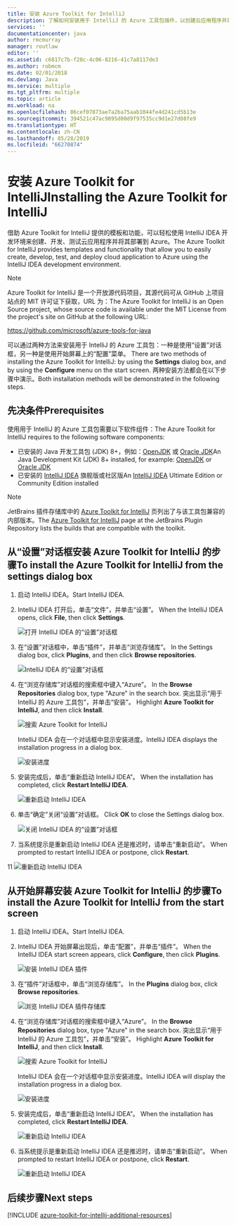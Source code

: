 ```yaml
---
title: 安装 Azure Toolkit for IntelliJ
description: 了解如何安装用于 IntelliJ 的 Azure 工具包插件，以创建云应用程序并将其部署到 Azure。
services: ''
documentationcenter: java
author: rmcmurray
manager: routlaw
editor: ''
ms.assetid: c6817c7b-f28c-4c06-8216-41c7a8117de3
ms.author: robmcm
ms.date: 02/01/2018
ms.devlang: Java
ms.service: multiple
ms.tgt_pltfrm: multiple
ms.topic: article
ms.workload: na
ms.openlocfilehash: 86cef07873ae7a2ba75aab1044fe4d241cd5b13e
ms.sourcegitcommit: 394521c47ac9895d00d9f97535cc9d1e27d08fe9
ms.translationtype: HT
ms.contentlocale: zh-CN
ms.lasthandoff: 05/28/2019
ms.locfileid: "66270874"
---
```

# <a name="installing-the-azure-toolkit-for-intellij"></a><span data-ttu-id="84ef1-103">安装 Azure Toolkit for IntelliJ</span><span class="sxs-lookup"><span data-stu-id="84ef1-103">Installing the Azure Toolkit for IntelliJ</span></span>

<span data-ttu-id="84ef1-104">借助 Azure Toolkit for IntelliJ 提供的模板和功能，可以轻松使用 IntelliJ IDEA 开发环境来创建、开发、测试云应用程序并将其部署到 Azure。</span><span class="sxs-lookup"><span data-stu-id="84ef1-104">The Azure Toolkit for IntelliJ provides templates and functionality that allow you to easily create, develop, test, and deploy cloud application to Azure using the IntelliJ IDEA development environment.</span></span>

> [!NOTE] 
> 
> <span data-ttu-id="84ef1-105">Azure Toolkit for IntelliJ 是一个开放源代码项目，其源代码可从 GitHub 上项目站点的 MIT 许可证下获取，URL 为：</span><span class="sxs-lookup"><span data-stu-id="84ef1-105">The Azure Toolkit for IntelliJ is an Open Source project, whose source code is available under the MIT License from the project's site on GitHub at the following URL:</span></span> 
> 
> <https://github.com/microsoft/azure-tools-for-java> 
> 

<span data-ttu-id="84ef1-106">可以通过两种方法来安装用于 IntelliJ 的 Azure 工具包：一种是使用“设置”对话框，另一种是使用开始屏幕上的“配置”菜单。  </span><span class="sxs-lookup"><span data-stu-id="84ef1-106">There are two methods of installing the Azure Toolkit for IntelliJ: by using the **Settings** dialog box, and by using the **Configure** menu on the start screen.</span></span> <span data-ttu-id="84ef1-107">两种安装方法都会在以下步骤中演示。</span><span class="sxs-lookup"><span data-stu-id="84ef1-107">Both installation methods will be demonstrated in the following steps.</span></span>

## <a name="prerequisites"></a><span data-ttu-id="84ef1-108">先决条件</span><span class="sxs-lookup"><span data-stu-id="84ef1-108">Prerequisites</span></span>

<span data-ttu-id="84ef1-109">使用用于 IntelliJ 的 Azure 工具包需要以下软件组件：</span><span class="sxs-lookup"><span data-stu-id="84ef1-109">The Azure Toolkit for IntelliJ requires to the following software components:</span></span>

* <span data-ttu-id="84ef1-110">已安装的 Java 开发工具包 (JDK) 8+，例如：[OpenJDK](https://openjdk.java.net/) 或 [Oracle JDK](https://www.oracle.com/technetwork/java/javase/downloads/index.html)</span><span class="sxs-lookup"><span data-stu-id="84ef1-110">An Java Development Kit (JDK) 8+ installed, for example: [OpenJDK](https://openjdk.java.net/) or [Oracle JDK](https://www.oracle.com/technetwork/java/javase/downloads/index.html)</span></span>
* <span data-ttu-id="84ef1-111">已安装的 [IntelliJ IDEA](https://www.jetbrains.com/idea/download/) 旗舰版或社区版</span><span class="sxs-lookup"><span data-stu-id="84ef1-111">An [IntelliJ IDEA](https://www.jetbrains.com/idea/download/) Ultimate Edition or Community Edition installed</span></span>

> [!NOTE]
> 
> <span data-ttu-id="84ef1-112">JetBrains 插件存储库中的 [Azure Toolkit for IntelliJ](https://plugins.jetbrains.com/plugin/8053) 页列出了与该工具包兼容的内部版本。</span><span class="sxs-lookup"><span data-stu-id="84ef1-112">The [Azure Toolkit for IntelliJ](https://plugins.jetbrains.com/plugin/8053) page at the JetBrains Plugin Repository lists the builds that are compatible with the toolkit.</span></span>
> 

<!--
> [!IMPORTANT]
> 
> If you are using the Azure Toolkit for IntelliJ on Windows, the toolkit requires installing the Azure SDK 2.9.6 or later in order to use the Azure emulator. You have two options for installing the Azure SDK:
> 
> * You can download and install the Azure SDK by using the [Web Platform Installer (WebPI)](http://go.microsoft.com/fwlink/?LinkID=252838).
> * If you do not have the Azure SDK installed when you create your first Azure deployment project, you will be prompted to automatically download install the requisite version of the Azure SDK.
> 
> Note that the Azure SDK is only required on Windows.
> 
-->


## <a name="to-install-the-azure-toolkit-for-intellij-from-the-settings-dialog-box"></a><span data-ttu-id="84ef1-113">从“设置”对话框安装 Azure Toolkit for IntelliJ 的步骤</span><span class="sxs-lookup"><span data-stu-id="84ef1-113">To install the Azure Toolkit for IntelliJ from the settings dialog box</span></span>

1. <span data-ttu-id="84ef1-114">启动 IntelliJ IDEA。</span><span class="sxs-lookup"><span data-stu-id="84ef1-114">Start IntelliJ IDEA.</span></span>

1. <span data-ttu-id="84ef1-115">IntelliJ IDEA 打开后，单击“文件”，并单击“设置”。  </span><span class="sxs-lookup"><span data-stu-id="84ef1-115">When the IntelliJ IDEA opens, click **File**, then click **Settings**.</span></span>
   
   ![打开 IntelliJ IDEA 的“设置”对话框][01a]

1. <span data-ttu-id="84ef1-117">在“设置”对话框中，单击“插件”，并单击“浏览存储库”。  </span><span class="sxs-lookup"><span data-stu-id="84ef1-117">In the Settings dialog box, click **Plugins**, and then click **Browse repositories**.</span></span>
   
   ![IntelliJ IDEA 的“设置”对话框][02a]

1. <span data-ttu-id="84ef1-119">在“浏览存储库”对话框的搜索框中键入“Azure”。 </span><span class="sxs-lookup"><span data-stu-id="84ef1-119">In the **Browse Repositories** dialog box, type "Azure" in the search box.</span></span> <span data-ttu-id="84ef1-120">突出显示“用于 IntelliJ 的 Azure 工具包”，并单击“安装”。  </span><span class="sxs-lookup"><span data-stu-id="84ef1-120">Highlight **Azure Toolkit for IntelliJ**, and then click **Install**.</span></span>
   
   ![搜索 Azure Toolkit for IntelliJ][03]
   
   <span data-ttu-id="84ef1-122">IntelliJ IDEA 会在一个对话框中显示安装进度。</span><span class="sxs-lookup"><span data-stu-id="84ef1-122">IntelliJ IDEA displays the installation progress in a dialog box.</span></span>
   
   ![安装进度][04]

1. <span data-ttu-id="84ef1-124">安装完成后，单击“重新启动 IntelliJ IDEA”。 </span><span class="sxs-lookup"><span data-stu-id="84ef1-124">When the installation has completed, click **Restart IntelliJ IDEA**.</span></span>
   
   ![重新启动 IntelliJ IDEA][05]

1. <span data-ttu-id="84ef1-126">单击“确定”关闭“设置”对话框。 </span><span class="sxs-lookup"><span data-stu-id="84ef1-126">Click **OK** to close the Settings dialog box.</span></span>
   
   ![关闭 IntelliJ IDEA 的“设置”对话框][06]

1. <span data-ttu-id="84ef1-128">当系统提示是重新启动 IntelliJ IDEA 还是推迟时，请单击“重新启动”。 </span><span class="sxs-lookup"><span data-stu-id="84ef1-128">When prompted to restart IntelliJ IDEA or postpone, click **Restart**.</span></span>
   
<span data-ttu-id="84ef1-129">1</span><span class="sxs-lookup"><span data-stu-id="84ef1-129">1</span></span>   ![重新启动 IntelliJ IDEA][07]

## <a name="to-install-the-azure-toolkit-for-intellij-from-the-start-screen"></a><span data-ttu-id="84ef1-131">从开始屏幕安装 Azure Toolkit for IntelliJ 的步骤</span><span class="sxs-lookup"><span data-stu-id="84ef1-131">To install the Azure Toolkit for IntelliJ from the start screen</span></span>

1. <span data-ttu-id="84ef1-132">启动 IntelliJ IDEA。</span><span class="sxs-lookup"><span data-stu-id="84ef1-132">Start IntelliJ IDEA.</span></span>

1. <span data-ttu-id="84ef1-133">IntelliJ IDEA 开始屏幕出现后，单击“配置”，并单击“插件”。  </span><span class="sxs-lookup"><span data-stu-id="84ef1-133">When the IntelliJ IDEA start screen appears, click **Configure**, then click **Plugins**.</span></span>
   
   ![安装 IntelliJ IDEA 插件][01b]

1. <span data-ttu-id="84ef1-135">在“插件”对话框中，单击“浏览存储库”。  </span><span class="sxs-lookup"><span data-stu-id="84ef1-135">In the **Plugins** dialog box, click **Browse repositories**.</span></span>
   
   ![浏览 IntelliJ IDEA 插件存储库][02b]

1. <span data-ttu-id="84ef1-137">在“浏览存储库”对话框的搜索框中键入“Azure”。 </span><span class="sxs-lookup"><span data-stu-id="84ef1-137">In the **Browse Repositories** dialog box, type "Azure" in the search box.</span></span> <span data-ttu-id="84ef1-138">突出显示“用于 IntelliJ 的 Azure 工具包”，并单击“安装”。  </span><span class="sxs-lookup"><span data-stu-id="84ef1-138">Highlight **Azure Toolkit for IntelliJ**, and then click **Install**.</span></span>
   
   ![搜索 Azure Toolkit for IntelliJ][03]
   
   <span data-ttu-id="84ef1-140">IntelliJ IDEA 会在一个对话框中显示安装进度。</span><span class="sxs-lookup"><span data-stu-id="84ef1-140">IntelliJ IDEA will display the installation progress in a dialog box.</span></span>
   
   ![安装进度][04]

1. <span data-ttu-id="84ef1-142">安装完成后，单击“重新启动 IntelliJ IDEA”。 </span><span class="sxs-lookup"><span data-stu-id="84ef1-142">When the installation has completed, click **Restart IntelliJ IDEA**.</span></span>
   
   ![重新启动 IntelliJ IDEA][05]

1. <span data-ttu-id="84ef1-144">当系统提示是重新启动 IntelliJ IDEA 还是推迟时，请单击“重新启动”。 </span><span class="sxs-lookup"><span data-stu-id="84ef1-144">When prompted to restart IntelliJ IDEA or postpone, click **Restart**.</span></span>
   
   ![重新启动 IntelliJ IDEA][07]

## <a name="next-steps"></a><span data-ttu-id="84ef1-146">后续步骤</span><span class="sxs-lookup"><span data-stu-id="84ef1-146">Next steps</span></span>

[!INCLUDE [azure-toolkit-for-intellij-additional-resources](../includes/azure-toolkit-for-intellij-additional-resources.md)]

<!-- URL List -->

<!-- IMG List -->

[01a]: media/azure-toolkit-for-intellij-installation/01-intellij-file-settings.png
[01b]: media/azure-toolkit-for-intellij-installation/01-intellij-configure-dropdown.png
[02a]: media/azure-toolkit-for-intellij-installation/02-intellij-settings-dialog.png
[02b]: media/azure-toolkit-for-intellij-installation/02-intellij-plugins-dialog.png
[03]: media/azure-toolkit-for-intellij-installation/03-intellij-browse-repositories.png
[04]: media/azure-toolkit-for-intellij-installation/04-install-progress.png
[05]: media/azure-toolkit-for-intellij-installation/05-restart-intellij.png
[06]: media/azure-toolkit-for-intellij-installation/06-intellij-settings-dialog.png
[07]: media/azure-toolkit-for-intellij-installation/07-restart-intellij.png
